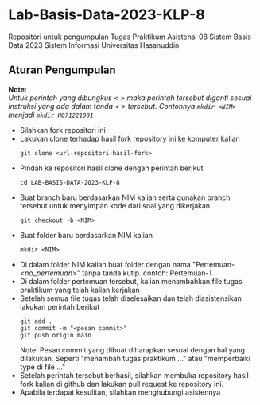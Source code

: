# Lab-Basis-Data-2023-KLP-8
Repositori untuk pengumpulan Tugas Praktikum Asistensi 08 Sistem Basis Data 2023 Sistem Informasi Universitas Hasanuddin

## Aturan Pengumpulan
**Note:**  
_Untuk perintah yang dibungkus < > maka perintah tersebut diganti sesuai instruksi yang ada dalam tanda < > tersebut. Contohnya `mkdir <NIM>` menjadi `mkdir H071221001`_
- Silahkan fork repositori ini
- Lakukan clone terhadap hasil fork repository ini ke komputer kalian
  ```
  git clone <url-repositori-hasil-fork>
  ```
- Pindah ke repositori hasil clone dengan perintah berikut
  ```
  cd LAB-BASIS-DATA-2023-KLP-8
  ```
- Buat branch baru berdasarkan NIM kalian serta gunakan branch tersebut untuk menyimpan kode dari soal yang dikerjakan
  ```
  git checkout -b <NIM>
  ```
- Buat folder baru berdasarkan NIM kalian
  ```
  mkdir <NIM>
  ```
- Di dalam folder NIM kalian buat folder dengan nama "Pertemuan-<_no_pertemuan_>" tanpa tanda kutip. contoh: Pertemuan-1
- Di dalam folder pertemuan tersebut, kalian menambahkan file tugas praktikum yang telah kalian kerjakan
- Setelah semua file tugas telah diselesaikan dan telah diasistensikan lakukan perintah berikut
  ```
  git add .
  git commit -m "<pesan commit>"
  git push origin main
  ```
  Note:
  Pesan commit yang dibuat diharapkan sesuai dengan hal yang dilakukan. Seperti "menambah tugas praktikum ..." atau "memperbaiki type di file ..."
- Setelah perintah tersebut berhasil, silahkan membuka repository hasil fork kalian di github dan lakukan pull request ke repository ini. 
- Apabila terdapat kesulitan, silahkan menghubungi asistennya
